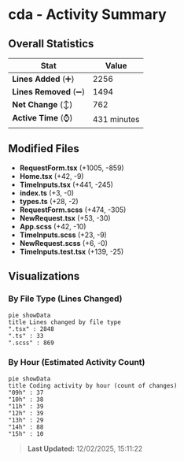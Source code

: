 # cda - Activity Summary 

## Overall Statistics

| Stat                   | Value                                                             |
| ---------------------- | ----------------------------------------------------------------- |
| **Lines Added** (➕)   | 2256                                          |
| **Lines Removed** (➖) | 1494                                        |
| **Net Change** (↕)    | 762                |
| **Active Time** (⌚)   | 431 minutes |


## Modified Files
- **RequestForm.tsx** (+1005, -859)
- **Home.tsx** (+42, -9)
- **TimeInputs.tsx** (+441, -245)
- **index.ts** (+3, -0)
- **types.ts** (+28, -2)
- **RequestForm.scss** (+474, -305)
- **NewRequest.tsx** (+53, -30)
- **App.scss** (+42, -10)
- **TimeInputs.scss** (+23, -9)
- **NewRequest.scss** (+6, -0)
- **TimeInputs.test.tsx** (+139, -25)

## Visualizations

### By File Type (Lines Changed)

```mermaid
pie showData
title Lines changed by file type
".tsx" : 2848
".ts" : 33
".scss" : 869
```

### By Hour (Estimated Activity Count)

```mermaid
pie showData
title Coding activity by hour (count of changes)
"09h" : 37
"10h" : 38
"11h" : 39
"12h" : 39
"13h" : 29
"14h" : 88
"15h" : 10
```


> **Last Updated:** 12/02/2025, 15:11:22